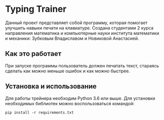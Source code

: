 # Typing Trainer
Данный проект представляет собой программу, которая помогает улучшить навыки печати на клавиатуре.
Создана студентами 2 курса направления математика и компьютерные науки института математики и механики: Зубковым Владиславом и Новиковой Анастасией.
## Как это работает
При запуске программы пользователь должен печатать текст, стараясь сделать как можно меньше ошибок и как можно быстрее.

## Установка и использование
Для работы трейнера необходим Python 3.6 или выше. Для установки необходимых библиотек можно воспользоваться командой:

```
pip install -r requirements.txt
```
